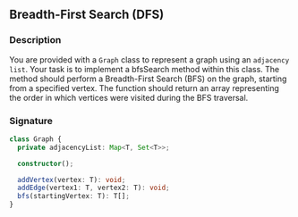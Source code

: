 ## Breadth-First Search (DFS)

### Description

You are provided with a `Graph` class to represent a graph using an `adjacency list`. Your task is to implement a bfsSearch method within this class. The method should perform a Breadth-First Search (BFS) on the graph, starting from a specified vertex. The function should return an array representing the order in which vertices were visited during the BFS traversal.

### Signature

```typescript
class Graph {
  private adjacencyList: Map<T, Set<T>>;

  constructor();

  addVertex(vertex: T): void;
  addEdge(vertex1: T, vertex2: T): void;
  bfs(startingVertex: T): T[];
}
```
